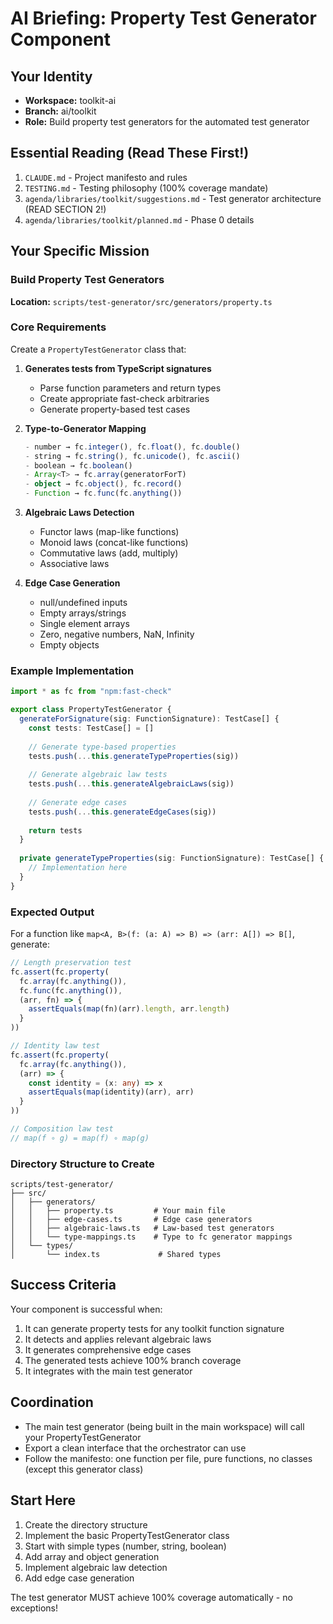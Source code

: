 # AI Briefing: Property Test Generator Component

## Your Identity
- **Workspace:** toolkit-ai
- **Branch:** ai/toolkit  
- **Role:** Build property test generators for the automated test generator

## Essential Reading (Read These First!)
1. `CLAUDE.md` - Project manifesto and rules
2. `TESTING.md` - Testing philosophy (100% coverage mandate)
3. `agenda/libraries/toolkit/suggestions.md` - Test generator architecture (READ SECTION 2!)
4. `agenda/libraries/toolkit/planned.md` - Phase 0 details

## Your Specific Mission

### Build Property Test Generators
**Location:** `scripts/test-generator/src/generators/property.ts`

### Core Requirements

Create a `PropertyTestGenerator` class that:

1. **Generates tests from TypeScript signatures**
   - Parse function parameters and return types
   - Create appropriate fast-check arbitraries
   - Generate property-based test cases

2. **Type-to-Generator Mapping**
   ```typescript
   - number → fc.integer(), fc.float(), fc.double()
   - string → fc.string(), fc.unicode(), fc.ascii()
   - boolean → fc.boolean()
   - Array<T> → fc.array(generatorForT)
   - object → fc.object(), fc.record()
   - Function → fc.func(fc.anything())
   ```

3. **Algebraic Laws Detection**
   - Functor laws (map-like functions)
   - Monoid laws (concat-like functions)
   - Commutative laws (add, multiply)
   - Associative laws

4. **Edge Case Generation**
   - null/undefined inputs
   - Empty arrays/strings
   - Single element arrays
   - Zero, negative numbers, NaN, Infinity
   - Empty objects

### Example Implementation

```typescript
import * as fc from "npm:fast-check"

export class PropertyTestGenerator {
  generateForSignature(sig: FunctionSignature): TestCase[] {
    const tests: TestCase[] = []
    
    // Generate type-based properties
    tests.push(...this.generateTypeProperties(sig))
    
    // Generate algebraic law tests
    tests.push(...this.generateAlgebraicLaws(sig))
    
    // Generate edge cases
    tests.push(...this.generateEdgeCases(sig))
    
    return tests
  }
  
  private generateTypeProperties(sig: FunctionSignature): TestCase[] {
    // Implementation here
  }
}
```

### Expected Output

For a function like `map<A, B>(f: (a: A) => B) => (arr: A[]) => B[]`, generate:

```typescript
// Length preservation test
fc.assert(fc.property(
  fc.array(fc.anything()),
  fc.func(fc.anything()),
  (arr, fn) => {
    assertEquals(map(fn)(arr).length, arr.length)
  }
))

// Identity law test
fc.assert(fc.property(
  fc.array(fc.anything()),
  (arr) => {
    const identity = (x: any) => x
    assertEquals(map(identity)(arr), arr)
  }
))

// Composition law test
// map(f ∘ g) = map(f) ∘ map(g)
```

### Directory Structure to Create

```
scripts/test-generator/
├── src/
│   ├── generators/
│   │   ├── property.ts         # Your main file
│   │   ├── edge-cases.ts       # Edge case generators
│   │   ├── algebraic-laws.ts   # Law-based test generators
│   │   └── type-mappings.ts    # Type to fc generator mappings
│   └── types/
│       └── index.ts             # Shared types
```

## Success Criteria

Your component is successful when:
1. It can generate property tests for any toolkit function signature
2. It detects and applies relevant algebraic laws
3. It generates comprehensive edge cases
4. The generated tests achieve 100% branch coverage
5. It integrates with the main test generator

## Coordination

- The main test generator (being built in the main workspace) will call your PropertyTestGenerator
- Export a clean interface that the orchestrator can use
- Follow the manifesto: one function per file, pure functions, no classes (except this generator class)

## Start Here

1. Create the directory structure
2. Implement the basic PropertyTestGenerator class
3. Start with simple types (number, string, boolean)
4. Add array and object generation
5. Implement algebraic law detection
6. Add edge case generation

The test generator MUST achieve 100% coverage automatically - no exceptions!